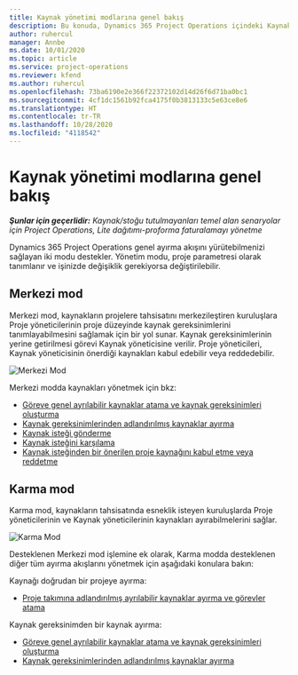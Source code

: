 ```yaml
---
title: Kaynak yönetimi modlarına genel bakış
description: Bu konuda, Dynamics 365 Project Operations içindeki Kaynak yönetimi özellikleri hakkında bilgiler sağlanmaktadır.
author: ruhercul
manager: Annbe
ms.date: 10/01/2020
ms.topic: article
ms.service: project-operations
ms.reviewer: kfend
ms.author: ruhercul
ms.openlocfilehash: 73ba6190e2e366f22372102d14d26f6d71ba0bc1
ms.sourcegitcommit: 4cf1dc1561b92fca4175f0b3813133c5e63ce8e6
ms.translationtype: HT
ms.contentlocale: tr-TR
ms.lasthandoff: 10/28/2020
ms.locfileid: "4118542"
---
```

# <a name="resource-management-modes-overview"></a>Kaynak yönetimi modlarına genel bakış

_**Şunlar için geçerlidir:** Kaynak/stoğu tutulmayanları temel alan senaryolar için Project Operations, Lite dağıtımı-proforma faturalamayı yönetme_


Dynamics 365 Project Operations genel ayırma akışını yürütebilmenizi sağlayan iki modu destekler. Yönetim modu, proje parametresi olarak tanımlanır ve işinizde değişiklik gerekiyorsa değiştirilebilir.    

## <a name="central-mode"></a>Merkezi mod
Merkezi mod, kaynakların projelere tahsisatını merkezileştiren kuruluşlara Proje yöneticilerinin proje düzeyinde kaynak gereksinimlerini tanımlayabilmesini sağlamak için bir yol sunar. Kaynak gereksinimlerinin yerine getirilmesi görevi Kaynak yöneticisine verilir. Proje yöneticileri, Kaynak yöneticisinin önerdiği kaynakları kabul edebilir veya reddedebilir.

![Merkezi Mod](./media/resource-management-central.png)

Merkezi modda kaynakları yönetmek için bkz:

- [Göreve genel ayrılabilir kaynaklar atama ve kaynak gereksinimleri oluşturma](https://docs.microsoft.com/dynamics365/project-service/assign-generic-bookable-resource)
- [Kaynak gereksinimlerinden adlandırılmış kaynaklar ayırma](https://docs.microsoft.com/dynamics365/project-service/book-named-resource)
- [Kaynak isteği gönderme](https://docs.microsoft.com/dynamics365/project-service/submit-resource-request)
- [Kaynak isteğini karşılama](https://docs.microsoft.com/dynamics365/project-service/resource-management-fulfill-requests)
- [Kaynak isteğinden bir önerilen proje kaynağını kabul etme veya reddetme](https://docs.microsoft.com/dynamics365/project-service/accept-reject-proposed-resource)

## <a name="hybrid-mode"></a>Karma mod
Karma mod, kaynakların tahsisatında esneklik isteyen kuruluşlarda Proje yöneticilerinin ve Kaynak yöneticilerinin kaynakları ayırabilmelerini sağlar.

![Karma Mod](./media/resource-management-hybrid.png)

Desteklenen Merkezi mod işlemine ek olarak, Karma modda desteklenen diğer tüm ayırma akışlarını yönetmek için aşağıdaki konulara bakın:

Kaynağı doğrudan bir projeye ayırma:
- [Proje takımına adlandırılmış ayrılabilir kaynaklar ayırma ve görevler atama](https://docs.microsoft.com/dynamics365/project-service/assign-named-bookable-resource)

Kaynak gereksinimden bir kaynak ayırma:
- [Göreve genel ayrılabilir kaynaklar atama ve kaynak gereksinimleri oluşturma](https://docs.microsoft.com/dynamics365/project-service/assign-generic-bookable-resource)
- [Kaynak gereksinimlerinden adlandırılmış kaynaklar ayırma](https://docs.microsoft.com/dynamics365/project-service/book-named-resource)
